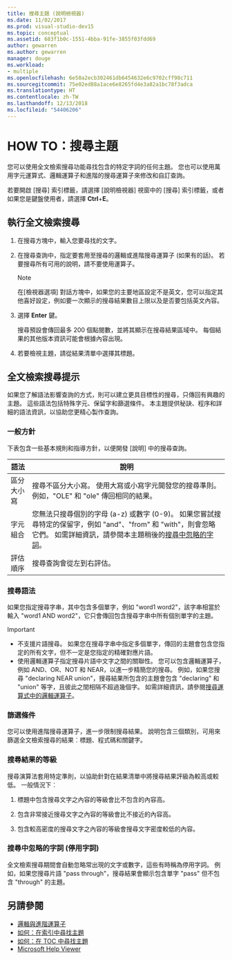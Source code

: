 ```yaml
---
title: 搜尋主題 (說明檢視器)
ms.date: 11/02/2017
ms.prod: visual-studio-dev15
ms.topic: conceptual
ms.assetid: 683f1b0c-1551-4bba-91fe-3855f03fdd69
author: gewarren
ms.author: gewarren
manager: douge
ms.workload:
- multiple
ms.openlocfilehash: 6e50a2ecb302461db6454632e6c9702cff98c711
ms.sourcegitcommit: 75e02ed88a1ace6e8265fd4e3a82a1bc78f3adca
ms.translationtype: HT
ms.contentlocale: zh-TW
ms.lasthandoff: 12/13/2018
ms.locfileid: "54406206"
---
```

# <a name="how-to-search-for-topics"></a>HOW TO：搜尋主題

您可以使用全文檢索搜尋功能尋找包含的特定字詞的任何主題。 您也可以使用萬用字元運算式、邏輯運算子和進階的搜尋運算子來修改和自訂查詢。

若要開啟 [搜尋] 索引標籤，請選擇 [說明檢視器] 視窗中的 [搜尋] 索引標籤，或者如果您是鍵盤使用者，請選擇 **Ctrl**+**E**。

## <a name="to-perform-a-full-text-search"></a>執行全文檢索搜尋

1.  在搜尋方塊中，輸入您要尋找的文字。

2.  在搜尋查詢中，指定要套用至搜尋的邏輯或進階搜尋運算子 (如果有的話)。 若要搜尋所有可用的說明，請不要使用運算子。

    > [!NOTE]
    > 在[檢視器選項] 對話方塊中，如果您的主要地區設定不是英文，您可以指定其他喜好設定，例如要一次顯示的搜尋結果數目上限以及是否要包括英文內容。

3.  選擇 **Enter** 鍵。

     搜尋預設會傳回最多 200 個點閱數，並將其顯示在搜尋結果區域中。 每個結果的其他版本資訊可能會根據內容出現。

4.  若要檢視主題，請從結果清單中選擇其標題。

## <a name="full-text-search-tips"></a>全文檢索搜尋提示

如果您了解語法影響查詢的方式，則可以建立更具目標性的搜尋，只傳回有興趣的主題。 這些語法包括特殊字元、保留字和篩選條件。 本主題提供秘訣、程序和詳細的語法資訊，以協助您更精心製作查詢。

### <a name="general-guidelines"></a>一般方針

下表包含一些基本規則和指導方針，以便開發 [說明] 中的搜尋查詢。

|語法|說明|
|------------|-----------------|
|區分大小寫|搜尋不區分大小寫。 使用大寫或小寫字元開發您的搜尋準則。 例如，"OLE" 和 "ole" 傳回相同的結果。|
|字元組合|您無法只搜尋個別的字母 (a-z) 或數字 (0-9)。 如果您嘗試搜尋特定的保留字，例如 "and"、"from" 和 "with"，則會忽略它們。 如需詳細資訊，請參閱本主題稍後的[搜尋中忽略的字詞](#stopwords)。|
|評估順序|搜尋查詢會從左到右評估。|

### <a name="search-syntax"></a>搜尋語法

如果您指定搜尋字串，其中包含多個單字，例如 "word1 word2"，該字串相當於輸入 "word1 AND word2"，它只會傳回包含搜尋字串中所有個別單字的主題。

> [!IMPORTANT]
> - 不支援片語搜尋。 如果您在搜尋字串中指定多個單字，傳回的主題會包含您指定的所有文字，但不一定是您指定的精確對應片語。
> - 使用邏輯運算子指定搜尋片語中文字之間的關聯性。 您可以包含邏輯運算子，例如 AND、OR、NOT 和 NEAR，以進一步精簡您的搜尋。 例如，如果您搜尋 "declaring NEAR union"，搜尋結果所包含的主題會包含 "declaring" 和 "union" 等字，且彼此之間相隔不超過幾個字。 如需詳細資訊，請參閱[搜尋運算式中的邏輯運算子](../help-viewer/logical-operators-search-expressions.md)。

### <a name="filters"></a>篩選條件

您可以使用進階搜尋運算子，進一步限制搜尋結果。 說明包含三個類別，可用來篩選全文檢索搜尋的結果︰標題、程式碼和關鍵字。

### <a name="ranking-of-search-results"></a>搜尋結果的等級

搜尋演算法套用特定準則，以協助針對在結果清單中將搜尋結果評級為較高或較低。 一般情況下︰

1.  標題中包含搜尋文字之內容的等級會比不包含的內容高。

2.  包含非常接近搜尋文字之內容的等級會比不接近的內容高。

3.  包含較高密度的搜尋文字之內容的等級會搜尋文字密度較低的內容。

### <a name="stopwords"> 搜尋中忽略的字詞 (停用字詞) </a>

全文檢索搜尋期間會自動忽略常出現的文字或數字，這些有時稱為停用字詞。 例如，如果您搜尋片語 "pass through"，搜尋結果會顯示包含單字 "pass" 但不包含 "through" 的主題。

## <a name="see-also"></a>另請參閱

- [邏輯與進階運算子](../help-viewer/logical-operators-search-expressions.md)
- [如何：在索引中尋找主題](../help-viewer/find-topics-index.md)
- [如何：在 TOC 中尋找主題](../help-viewer/find-topics-toc.md)
- [Microsoft Help Viewer](../help-viewer/overview.md)